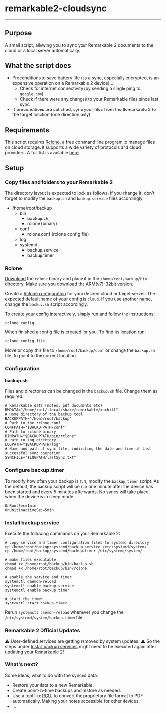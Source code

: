 # remarkable2-cloudsync
***
## Purpose

A small script, allowing you to sync your Remarkable 2 documents to the cloud or a local server automatically.

## What the script does

* Preconditions to save battery life (as a sync, especially encrypted, is an expensive operation on a Remarkable 2 device)...
  * Check for internet connectivity (by sending a single ping to  ```google.com```)
  * Check if there were any changes to your Remarkable files since last sync
* If preconditions are satisfied, sync your files from the Remarkable 2 to the target location (one direction only)

## Requirements

This script requires 
[Rclone](https://github.com/rclone/rclone), a free command line program to manage files on cloud storage.
It supports a wide variety of protocols and cloud providers. A full list is available 
[here](https://rclone.org/overview/).

## Setup

### Copy files and folders to your Remarkable 2

The directory layout is expected to look as follows. If you change it, don't forget to modify 
the ```backup.sh``` and ```backup.service``` files accordingly.

* /home/root/backup
  * bin
    * backup.sh
    * rclone (binary)
  * conf
    * rclone.conf (rclone config file)
  * log
  * systemd
    * backup.service
    * backup.timer

### Rclone

[Download](https://rclone.org/downloads/) the ```rclone``` binary and place it in the ```/home/root/backup/bin``` 
directory. Make sure you download the ARM(v7)-32bit version.

Create a [Rclone configuration](https://rclone.org/docs/) for your desired cloud or target server. The expected default
name of your config is ```cloud```. If you use another name, change the ```backup.sh``` script accordingly.

To create your config interactively, simply run and follow the instructions:

```
rclone config
```

When finished a config file is created for you. To find its location run:

```
rclone config file
```

Move or copy this file to ```/home/root/backup/conf``` or change the ```backup.sh``` file, to point to the correct 
location.

### Configuration

#### backup.sh

Files and directories can be changed in the ```backup.sh``` file.
Change them as required.

```
# Remarkable data (notes, pdf documents etc)
RMDATA="/home/root/.local/share/remarkable/xochitl"
# Home directory of the backup tool
BACKUPPATH="/home/root/backup"
# Path to the rclone.conf
CONFPATH="$BACKUPPATH/conf"
# Path to rclone binary
BINPATH="$BACKUPPATH/bin/rclone"
# Path to log directory
LOGPATH="$BACKUPPATH/log"
# Name and path of sync file, indicating the date and time of last successful sync operation
SYNCFILE="$LOGPATH/lastSync.txt"
```

### Configure backup.timer

To modify how often your backup is run, modify the ```backup.timer``` script. As the default, the backup script will
be run one minute after the device has been started and every 5 minutes afterwards. No syncs will take place, when
the device is in sleep mode.

```
OnBootSec=1min
OnUnitInactiveSec=5min
```

### Install backup service

Execute the following commands on your Remarkable 2:

```
# copy service and timer configuration files to systemd directory
cp /home/root/backup/systemd/backup.service /etc/systemd/system/
cp /home/root/backup/systemd/backup.timer /etc/systemd/system/

# make files executable
chmod +x /home/root/backup/bin/backup.sh
chmod +x /home/root/backup/bin/rclone

# enable the service and timer
systemctl daemon-reload
systemctl enable backup.service
systemctl enable backup.timer

# start the timer
systemctl start backup.timer
```

Rerun ```systemctl daemon-reload``` whenever you change
the ```/etc/systemd/system/backup.timer```file!

### Remarkable 2 Official Updates

⚠️ User-defined services are getting removed by system updates. ⚠️
So the steps under [Install backup services](#install-backup-service) might need to be executed again after updating your Remarkable 2!

### What's next?

Some ideas, what to do with the synced data:

* Restore your data to a new Remarkable.
* Create point-in-time backups and restore as needed.
* Use a tool like [RCU](http://www.davisr.me/projects/rcu/), to convert the proprietary file format to PDF
  automatically. Making your notes accessible for other devices.
* ...
